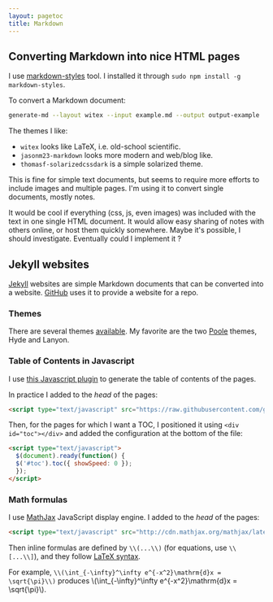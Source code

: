 ```yaml
---
layout: pagetoc
title: Markdown
---
```


## Converting Markdown into nice HTML pages

I use [markdown-styles](https://github.com/mixu/markdown-styles) tool. I installed it through `sudo npm install -g markdown-styles`.

To convert a Markdown document:

```sh
generate-md --layout witex --input example.md --output output-example
```

The themes I like:

+ `witex` looks like LaTeX, i.e. old-school scientific.
+ `jasonm23-markdown` looks more modern and web/blog like.
+ `thomasf-solarizedcssdark` is a simple solarized theme.

This is fine for simple text documents, but seems to require more efforts to include images and multiple pages. I'm using it to convert single documents, mostly notes.

It would be cool if everything (css, js, even images) was included with the text in one single HTML document. It would allow easy sharing of notes with others online, or host them quickly somewhere. Maybe it's possible, I should investigate. Eventually could I implement it ?


## Jekyll websites

[Jekyll](http://jekyllrb.com/) websites are simple Markdown documents that can be converted into a website. [GitHub](https://pages.github.com/) uses it to provide a website for a repo. 

### Themes

There are several themes [available](http://jekyllthemes.org/). My favorite are the two [Poole](http://getpoole.com/) themes, Hyde and Lanyon.

### Table of Contents in Javascript

I use [this Javascript plugin](https://github.com/ghiculescu/jekyll-table-of-contents) to generate the table of contents of the pages.

In practice I added to the *head* of the pages:

```html
<script type="text/javascript" src="https://raw.githubusercontent.com/ghiculescu/jekyll-table-of-contents/master/toc.js" ></script>
```

Then, for the pages for which I want a TOC, I positioned it using `<div id="toc"></div>` and added the configuration at the bottom of the file:

```html
<script type="text/javascript">
  $(document).ready(function() {
  $('#toc').toc({ showSpeed: 0 });
  });
</script>
```


### Math formulas

I use [MathJax](http://docs.mathjax.org/en/latest/mathjax.html) JavaScript display engine. I added to the *head* of the pages:

```html
<script type="text/javascript" src="http://cdn.mathjax.org/mathjax/latest/MathJax.js?config=TeX-AMS-MML_HTMLorMML" ></script>
```

Then inline formulas are defined by `\\(...\\)` (for equations, use `\\[...\\]`), and they follow [LaTeX syntax](https://en.wikibooks.org/wiki/LaTeX/Mathematics).

For example, `\\(\int_{-\infty}^\infty e^{-x^2}\mathrm{d}x = \sqrt{\pi}\\)` produces \\(\int_{-\infty}^\infty e^{-x^2}\mathrm{d}x = \sqrt{\pi}\\).
